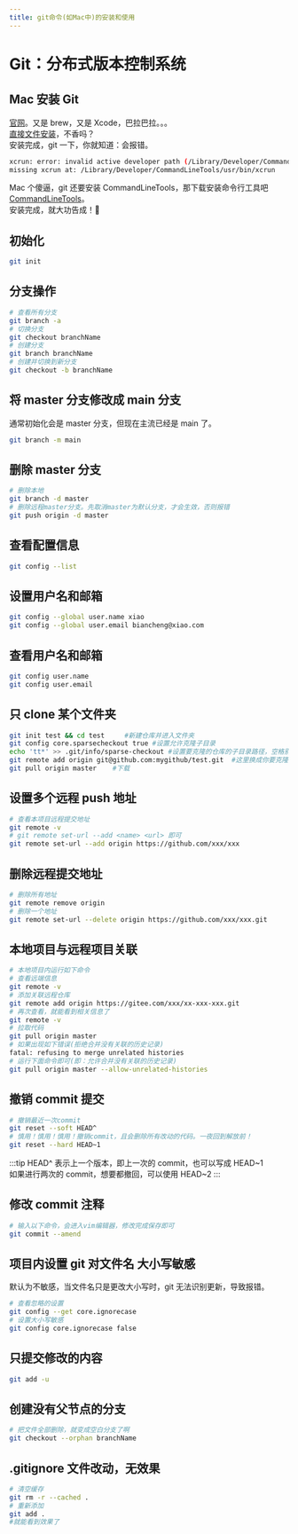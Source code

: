 ```yaml
---
title: git命令(如Mac中)的安装和使用
---
```


# Git：分布式版本控制系统

## Mac 安装 Git

[官网](https://git-scm.com/downloads)。又是 brew，又是 Xcode，巴拉巴拉。。。  
[直接文件安装](https://sourceforge.net/projects/git-osx-installer/)，不香吗？  
安装完成，git 一下，你就知道：会报错。

```bash
xcrun: error: invalid active developer path (/Library/Developer/CommandLineTools),
missing xcrun at: /Library/Developer/CommandLineTools/usr/bin/xcrun
```

Mac 个傻逼，git 还要安装 CommandLineTools，那下载安装命令行工具吧[CommandLineTools](https://developer.apple.com/download/all/)。  
安装完成，就大功告成！:dart:

## 初始化

```bash
git init
```

## 分支操作

```bash
# 查看所有分支
git branch -a
# 切换分支
git checkout branchName
# 创建分支
git branch branchName
# 创建并切换到新分支
git checkout -b branchName
```

## 将 master 分支修改成 main 分支

通常初始化会是 master 分支，但现在主流已经是 main 了。

```bash
git branch -m main
```

## 删除 master 分支

```bash
# 删除本地
git branch -d master
# 删除远程master分支。先取消master为默认分支，才会生效，否则报错
git push origin -d master
```

## 查看配置信息

```bash
git config --list
```

## 设置用户名和邮箱

```bash
git config --global user.name xiao
git config --global user.email biancheng@xiao.com
```

## 查看用户名和邮箱

```bash
git config user.name
git config user.email
```

## 只 clone 某个文件夹

```bash
git init test && cd test     #新建仓库并进入文件夹
git config core.sparsecheckout true #设置允许克隆子目录
echo 'tt*' >> .git/info/sparse-checkout #设置要克隆的仓库的子目录路径，空格别漏
git remote add origin git@github.com:mygithub/test.git  #这里换成你要克隆的项目和库
git pull origin master    #下载
```

## 设置多个远程 push 地址

```bash
# 查看本项目远程提交地址
git remote -v
# git remote set-url --add <name> <url> 即可
git remote set-url --add origin https://github.com/xxx/xxx
```

## 删除远程提交地址

```bash
# 删除所有地址
git remote remove origin
# 删除一个地址
git remote set-url --delete origin https://github.com/xxx/xxx.git
```

## 本地项目与远程项目关联

```bash
# 本地项目内运行如下命令
# 查看远端信息
git remote -v
# 添加关联远程仓库
git remote add origin https://gitee.com/xxx/xx-xxx-xxx.git
# 再次查看，就能看到相关信息了
git remote -v
# 拉取代码
git pull origin master
# 如果出现如下错误(拒绝合并没有关联的历史记录)
fatal: refusing to merge unrelated histories
# 运行下面命令即可(即：允许合并没有关联的历史记录)
git pull origin master --allow-unrelated-histories
```

## 撤销 commit 提交

```bash
# 撤销最近一次commit
git reset --soft HEAD^
# 慎用！慎用！慎用！撤销commit，且会删除所有改动的代码。一夜回到解放前！
git reset --hard HEAD~1
```

:::tip
HEAD^ 表示上一个版本，即上一次的 commit，也可以写成 HEAD~1  
如果进行两次的 commit，想要都撤回，可以使用 HEAD~2
:::

## 修改 commit 注释

```bash
# 输入以下命令，会进入vim编辑器，修改完成保存即可
git commit --amend
```

## 项目内设置 git 对文件名 大小写敏感

默认为不敏感，当文件名只是更改大小写时，git 无法识别更新，导致报错。

```bash
# 查看忽略的设置
git config --get core.ignorecase
# 设置大小写敏感
git config core.ignorecase false
```

## 只提交修改的内容

```bash
git add -u
```

## 创建没有父节点的分支

```bash
# 把文件全部删除，就变成空白分支了啊
git checkout --orphan branchName
```

## .gitignore 文件改动，无效果

```bash
# 清空缓存
git rm -r --cached .
# 重新添加
git add .
#就能看到效果了
```
